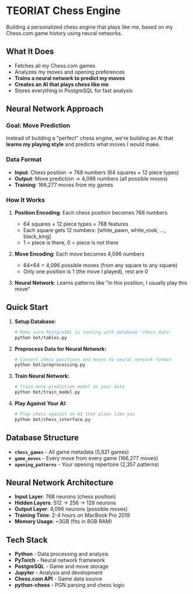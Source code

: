 # TEORIAT Chess Engine

Building a personalized chess engine that plays like me, based on my Chess.com game history using neural networks.

## What It Does

- Fetches all my Chess.com games
- Analyzes my moves and opening preferences  
- **Trains a neural network to predict my moves**
- **Creates an AI that plays chess like me**
- Stores everything in PostgreSQL for fast analysis

## Neural Network Approach

### **Goal: Move Prediction**
Instead of building a "perfect" chess engine, we're building an AI that **learns my playing style** and predicts what moves I would make.

### **Data Format**
- **Input**: Chess position → 768 numbers (64 squares × 12 piece types)
- **Output**: Move prediction → 4,096 numbers (all possible moves)
- **Training**: 166,277 moves from my games

### **How It Works**
1. **Position Encoding**: Each chess position becomes 768 numbers
   - 64 squares × 12 piece types = 768 features
   - Each square gets 12 numbers: [white_pawn, white_rook, ..., black_king]
   - 1 = piece is there, 0 = piece is not there

2. **Move Encoding**: Each move becomes 4,096 numbers
   - 64×64 = 4,096 possible moves (from any square to any square)
   - Only one position is 1 (the move I played), rest are 0

3. **Neural Network**: Learns patterns like "In this position, I usually play this move"

## Quick Start

1. **Setup Database:**
   ```bash
   # Make sure PostgreSQL is running with database 'chess_data'
   python bot/tables.py
   ```

2. **Preprocess Data for Neural Network:**
   ```bash
   # Convert chess positions and moves to neural network format
   python bot/preprocessing.py
   ```

3. **Train Neural Network:**
   ```bash
   # Train move prediction model on your data
   python bot/train_model.py
   ```

4. **Play Against Your AI:**
   ```bash
   # Play chess against an AI that plays like you
   python bot/chess_interface.py
   ```

## Database Structure

- **`chess_games`** - All game metadata (5,821 games)
- **`game_moves`** - Every move from every game (166,277 moves) 
- **`opening_patterns`** - Your opening repertoire (2,357 patterns)

## Neural Network Architecture

- **Input Layer**: 768 neurons (chess position)
- **Hidden Layers**: 512 → 256 → 128 neurons
- **Output Layer**: 4,096 neurons (possible moves)
- **Training Time**: 2-4 hours on MacBook Pro 2019
- **Memory Usage**: ~3GB (fits in 8GB RAM)

## Tech Stack

- **Python** - Data processing and analysis
- **PyTorch** - Neural network framework
- **PostgreSQL** - Game and move storage
- **Jupyter** - Analysis and development
- **Chess.com API** - Game data source
- **python-chess** - PGN parsing and chess logic



